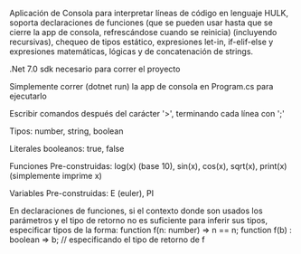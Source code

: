 Aplicación de Consola para interpretar líneas de código en lenguaje HULK, soporta declaraciones
de funciones (que se pueden usar hasta que se cierre la app de consola, refrescándose cuando se
reinicia) (incluyendo recursivas), chequeo de tipos estático, expresiones let-in, if-elif-else
y expresiones matemáticas, lógicas y de concatenación de strings.

.Net 7.0 sdk necesario para correr el proyecto

Simplemente correr (dotnet run) la app de consola en Program.cs para ejecutarlo

Escribir comandos después del carácter '>', terminando cada línea con ';'

Tipos: number, string, boolean

Literales booleanos: true, false

Funciones Pre-construidas: log(x) (base 10), sin(x), cos(x), sqrt(x), print(x) (simplemente imprime x)

Variables Pre-construidas: E (euler), PI

En declaraciones de funciones, si el contexto donde son usados los parámetros y el
tipo de retorno no es suficiente para inferir sus tipos, especificar tipos de la forma:
function f(n: number) => n == n;
function f(b) : boolean => b; // especificando el tipo de retorno de f
